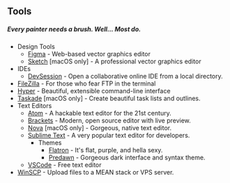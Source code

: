 ## Tools
##### Every painter needs a brush. Well... Most do.

* Design Tools
  * [Figma](https://figma.com) - Web-based vector graphics editor
  * [Sketch](https://sketchapp.com) [macOS only] - A professional vector graphics editor
* IDEs
  * [DevSession](https://devsession.js.org/) - Open a collaborative online IDE from a local directory.
* [FileZilla](https://filezilla-project.org) - For those who fear FTP in the terminal
* [Hyper](https://hyper.is) - Beautiful, extensible command-line interface
* [Taskade](https://www.taskade.com/) [macOS only] - Create beautiful task lists and outlines.
* Text Editors
  * [Atom](https://atom.io) - A hackable text editor for the 21st century.
  * [Brackets](http://brackets.io/) - Modern, open source editor with live preview.
  * [Nova](https://nova.app) [macOS only] - Gorgeous, native text editor.
  * [Sublime Text](https://www.sublimetext.com) - A very popular text editor for developers.
    * Themes
      * [Flatron](https://github.com/noahbuscher/Flatron) - It's flat, purple, and hella sexy.
      * [Predawn](https://github.com/jamiewilson/predawn) - Gorgeous dark interface and syntax theme.
  * [VSCode](https://code.visualstudio.com/) - Free text editor
* [WinSCP](http://winscp.net) - Upload files to a MEAN stack or VPS server.